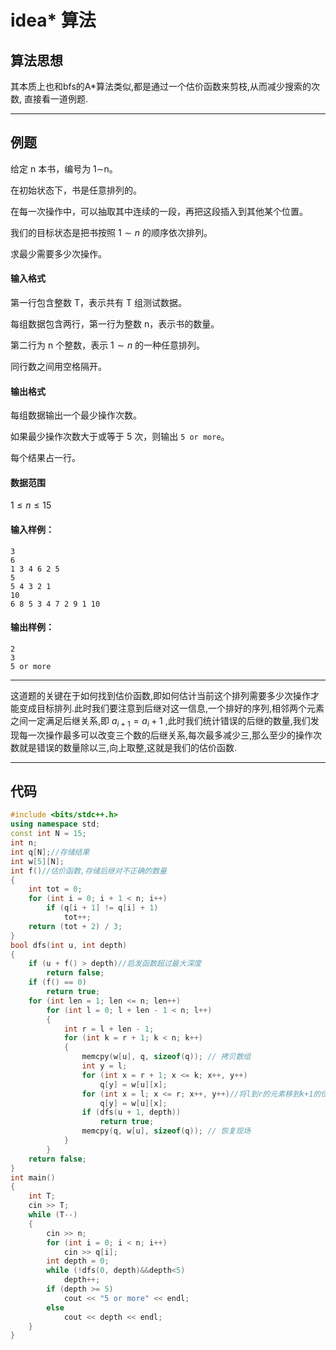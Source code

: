 # idea* 算法

## 算法思想
其本质上也和bfs的A*算法类似,都是通过一个估价函数来剪枝,从而减少搜索的次数,
直接看一道例题.

---

## 例题
给定 n 本书，编号为 1∼n。

在初始状态下，书是任意排列的。

在每一次操作中，可以抽取其中连续的一段，再把这段插入到其他某个位置。

我们的目标状态是把书按照 $1∼n$ 的顺序依次排列。

求最少需要多少次操作。

#### 输入格式

第一行包含整数 T，表示共有 T 组测试数据。

每组数据包含两行，第一行为整数 n，表示书的数量。

第二行为 n 个整数，表示 $1∼n$ 的一种任意排列。

同行数之间用空格隔开。

#### 输出格式

每组数据输出一个最少操作次数。

如果最少操作次数大于或等于 5 次，则输出 `5 or more`。

每个结果占一行。

#### 数据范围

$1 \leq n \leq 15$

#### 输入样例：

```
3
6
1 3 4 6 2 5
5
5 4 3 2 1
10
6 8 5 3 4 7 2 9 1 10
```

#### 输出样例：

```
2
3
5 or more
```
---
这道题的关键在于如何找到估价函数,即如何估计当前这个排列需要多少次操作才能变成目标排列.此时我们要注意到后继对这一信息,一个排好的序列,相邻两个元素之间一定满足后继关系,即 $a_{i+1}=a_i+1$ ,此时我们统计错误的后继的数量,我们发现每一次操作最多可以改变三个数的后继关系,每次最多减少三,那么至少的操作次数就是错误的数量除以三,向上取整,这就是我们的估价函数.


----
## 代码



```cpp
#include <bits/stdc++.h>
using namespace std;
const int N = 15;
int n;
int q[N];//存储结果
int w[5][N];
int f()//估价函数,存储后继对不正确的数量
{
    int tot = 0;
    for (int i = 0; i + 1 < n; i++)
        if (q[i + 1] != q[i] + 1)
            tot++;
    return (tot + 2) / 3;
}
bool dfs(int u, int depth)
{
    if (u + f() > depth)//启发函数超过最大深度
        return false;
    if (f() == 0)
        return true;
    for (int len = 1; len <= n; len++)
        for (int l = 0; l + len - 1 < n; l++)
        {
            int r = l + len - 1;
            for (int k = r + 1; k < n; k++)
            {
                memcpy(w[u], q, sizeof(q)); // 拷贝数组
                int y = l;
                for (int x = r + 1; x <= k; x++, y++)
                    q[y] = w[u][x];
                for (int x = l; x <= r; x++, y++)//将l到r的元素移到k+1的位置
                    q[y] = w[u][x];
                if (dfs(u + 1, depth))
                    return true;
                memcpy(q, w[u], sizeof(q)); // 恢复现场
            }
        }
    return false;
}
int main()
{
    int T;
    cin >> T;
    while (T--)
    {
        cin >> n;
        for (int i = 0; i < n; i++)
            cin >> q[i];
        int depth = 0;
        while (!dfs(0, depth)&&depth<5)
            depth++;
        if (depth >= 5)
            cout << "5 or more" << endl;
        else
            cout << depth << endl;
    }
}

```